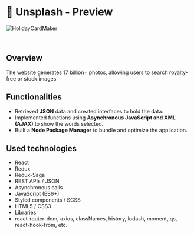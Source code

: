 # :love_letter: Unsplash - Preview
![HolidayCardMaker](https://sunhashin-project-unsplash.netlify.app)

<br>

## Overview
The website generates 17 billion+ photos, allowing users to search royalty-free or stock images

## Functionalities
* Retrieved **JSON** data and created interfaces to hold the data.<br>
* Implemented functions using **Asynchronous JavaScript and XML (AJAX)** to show the words selected.<br>
* Built a **Node Package Manager** to bundle and optimize the application.


## Used technologies
- React
- Redux
- Redux-Saga
- REST APIs / JSON
- Asynchronous calls
- JavaScript (ES6+)
- Styled components / SCSS
- HTML5 / CSS3
- Libraries
 - react-router-dom, axios, classNames, history, lodash, moment, qs, react-hook-from, etc.
